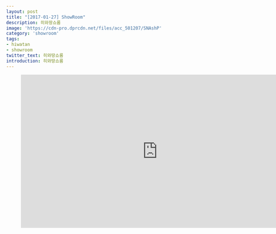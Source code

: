 ```yaml
---
layout: post
title: "[2017-01-27] ShowRoom"
description: 히와땅쇼룸
image: 'https://cdn-pro.dprcdn.net/files/acc_501207/SNAshP'
category: 'showroom'
tags:
- hiwatan
- showroom
twitter_text: 히와땅쇼룸
introduction: 히와땅쇼룸
---
```

<figure class="video_container">
<iframe width="740" height="416" src="https://serviceapi.nmv.naver.com/flash/convertIframeTag.nhn?vid=BD19CE4E8C4FE79F5973F9D37289474B4F81&outKey=V122f084b417f2578e1c8d6a73b849a6233096f08643f6402309fd6a73b849a623309" frameborder="no" scrolling="no"></iframe>
</figure>
